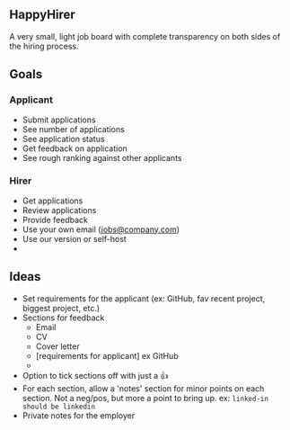## HappyHirer

A very small, light job board with complete transparency on both sides of the hiring process.


## Goals

### Applicant

- Submit applications
- See number of applications
- See application status
- Get feedback on application
- See rough ranking against other applicants

### Hirer

- Get applications
- Review applications
- Provide feedback
- Use your own email (jobs@company.com)
- Use our version or self-host
- 

## Ideas

- Set requirements for the applicant (ex: GitHub, fav recent project, biggest project, etc.)
- Sections for feedback
    - Email
    - CV
    - Cover letter
    - [requirements for applicant] ex GitHub
    - 
- Option to tick sections off with just a :thumbsup:
- For each section, allow a 'notes' section for minor points on each section. Not a neg/pos, but more a point to bring up. ex: `linked-in should be linkedin`
- Private notes for the employer
